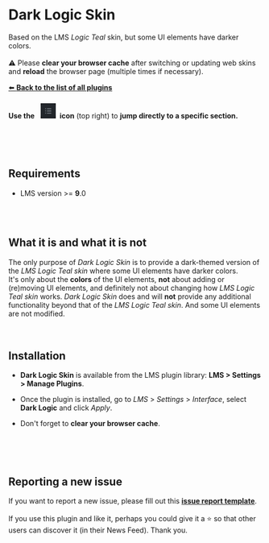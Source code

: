Dark Logic Skin
====


Based on the LMS *Logic Teal* skin, but some UI elements have darker colors.<br><br>
⚠️ Please **clear your browser cache** after switching or updating web skins and **reload** the browser page (multiple times if necessary).
<br>

[⬅️ **Back to the list of all plugins**](https://github.com/AF-1/)
<br><br>
**Use the** &nbsp; <img src="screenshots/menuicon.png" width="30"> &nbsp;**icon** (top right) to **jump directly to a specific section.**

<br><br><br>


## Requirements

- LMS version >= **9**.0

<br><br>

## What it is and what it is not
The only purpose of *Dark Logic Skin* is to provide a dark-themed version of the *LMS Logic Teal skin* where some UI elements have darker colors.<br>
It's only about the **colors** of the UI elements, **not** about adding or (re)moving UI elements, and definitely not about changing how *LMS Logic Teal skin* works. *Dark Logic Skin* does and will **not** provide any additional functionality beyond that of the *LMS Logic Teal skin*. And some UI elements are not modified.
<br><br><br>

## Installation

* **Dark Logic Skin** is available from the LMS plugin library: **LMS > Settings > Manage Plugins**.<br>

* Once the plugin is installed, go to *LMS* > *Settings* > *Interface*, select **Dark Logic** and click *Apply*.

* Don't forget to **clear your browser cache**.

<br><br><br>


## Reporting a new issue

If you want to report a new issue, please fill out this [**issue report template**](https://github.com/AF-1/lms-darklogicskin/issues/new?template=bug_report.md&title=%5BISSUE%5D+).<br><br>
If you use this plugin and like it, perhaps you could give it a :star: so that other users can discover it (in their News Feed). Thank you.
<br><br><br>